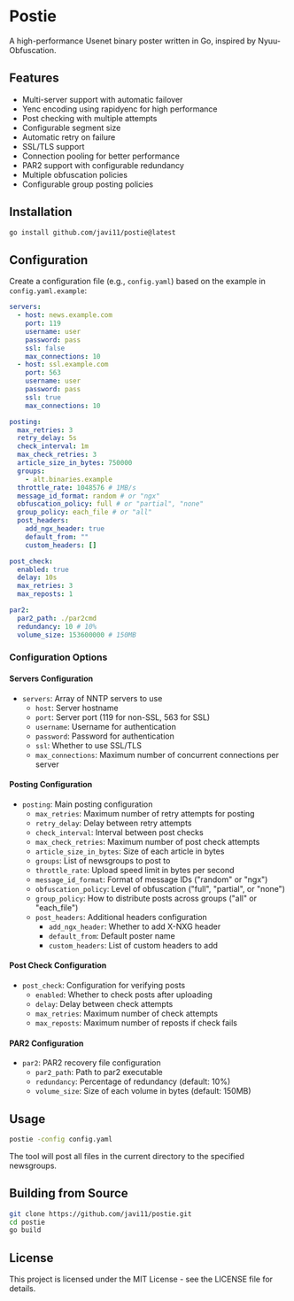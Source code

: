 # Postie

A high-performance Usenet binary poster written in Go, inspired by Nyuu-Obfuscation.

## Features

- Multi-server support with automatic failover
- Yenc encoding using rapidyenc for high performance
- Post checking with multiple attempts
- Configurable segment size
- Automatic retry on failure
- SSL/TLS support
- Connection pooling for better performance
- PAR2 support with configurable redundancy
- Multiple obfuscation policies
- Configurable group posting policies

## Installation

```bash
go install github.com/javi11/postie@latest
```

## Configuration

Create a configuration file (e.g., `config.yaml`) based on the example in `config.yaml.example`:

```yaml
servers:
  - host: news.example.com
    port: 119
    username: user
    password: pass
    ssl: false
    max_connections: 10
  - host: ssl.example.com
    port: 563
    username: user
    password: pass
    ssl: true
    max_connections: 10

posting:
  max_retries: 3
  retry_delay: 5s
  check_interval: 1m
  max_check_retries: 3
  article_size_in_bytes: 750000
  groups:
    - alt.binaries.example
  throttle_rate: 1048576 # 1MB/s
  message_id_format: random # or "ngx"
  obfuscation_policy: full # or "partial", "none"
  group_policy: each_file # or "all"
  post_headers:
    add_ngx_header: true
    default_from: ""
    custom_headers: []

post_check:
  enabled: true
  delay: 10s
  max_retries: 3
  max_reposts: 1

par2:
  par2_path: ./par2cmd
  redundancy: 10 # 10%
  volume_size: 153600000 # 150MB
```

### Configuration Options

#### Servers Configuration

- `servers`: Array of NNTP servers to use
  - `host`: Server hostname
  - `port`: Server port (119 for non-SSL, 563 for SSL)
  - `username`: Username for authentication
  - `password`: Password for authentication
  - `ssl`: Whether to use SSL/TLS
  - `max_connections`: Maximum number of concurrent connections per server

#### Posting Configuration

- `posting`: Main posting configuration
  - `max_retries`: Maximum number of retry attempts for posting
  - `retry_delay`: Delay between retry attempts
  - `check_interval`: Interval between post checks
  - `max_check_retries`: Maximum number of post check attempts
  - `article_size_in_bytes`: Size of each article in bytes
  - `groups`: List of newsgroups to post to
  - `throttle_rate`: Upload speed limit in bytes per second
  - `message_id_format`: Format of message IDs ("random" or "ngx")
  - `obfuscation_policy`: Level of obfuscation ("full", "partial", or "none")
  - `group_policy`: How to distribute posts across groups ("all" or "each_file")
  - `post_headers`: Additional headers configuration
    - `add_ngx_header`: Whether to add X-NXG header
    - `default_from`: Default poster name
    - `custom_headers`: List of custom headers to add

#### Post Check Configuration

- `post_check`: Configuration for verifying posts
  - `enabled`: Whether to check posts after uploading
  - `delay`: Delay between check attempts
  - `max_retries`: Maximum number of check attempts
  - `max_reposts`: Maximum number of reposts if check fails

#### PAR2 Configuration

- `par2`: PAR2 recovery file configuration
  - `par2_path`: Path to par2 executable
  - `redundancy`: Percentage of redundancy (default: 10%)
  - `volume_size`: Size of each volume in bytes (default: 150MB)

## Usage

```bash
postie -config config.yaml
```

The tool will post all files in the current directory to the specified newsgroups.

## Building from Source

```bash
git clone https://github.com/javi11/postie.git
cd postie
go build
```

## License

This project is licensed under the MIT License - see the LICENSE file for details.
